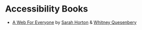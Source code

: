 # Accessibility Books

* [A Web For Everyone](http://rosenfeldmedia.com/books/a-web-for-everyone/) by [Sarah Horton](http://rosenfeldmedia.com/expert/sarah-horton/) & [Whitney Quesenbery](http://rosenfeldmedia.com/expert/whitney-quesenbery/)
